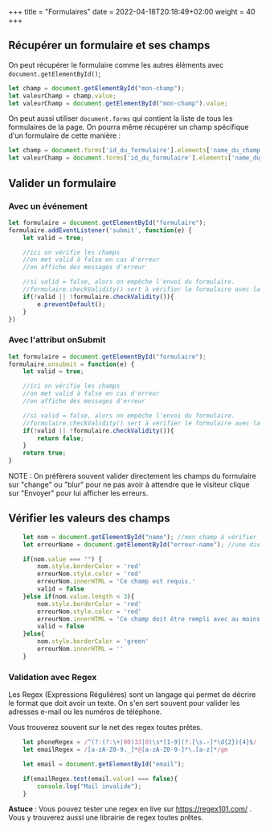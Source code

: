 +++
title = "Formulaires"
date =  2022-04-18T20:18:49+02:00
weight = 40
+++

## Récupérer un formulaire et ses champs

On peut récupérer le formulaire comme les autres éléments avec `document.getElementById()`;

```js
let champ = document.getElementById("mon-champ");
let valeurChamp = champ.value;
let valeurChamp = document.getElementById("mon-champ").value;
```

On peut aussi utiliser `document.forms` qui contient la liste de tous les formulaires de la page.
On pourra même récupérer un champ spécifique d'un formulaire de cette manière :

```js
let champ = document.forms['id_du_formulaire'].elements['name_du_champ'];
let valeurChamp = document.forms['id_du_formulaire'].elements['name_du_champ'].value;
```

## Valider un formulaire

### Avec un événement

```js
let formulaire = document.getElementById("formulaire");
formulaire.addEventListener('submit', function(e) {
    let valid = true;

    //ici on vérifie les champs
    //on met valid à false en cas d'erreur
    //on affiche des messages d'erreur

    //si valid = false, alors on empêche l'envoi du formulaire.
    //formulaire.checkValidity() sert à vérifier le formulaire avec la validation HTML5 (les champs type=email etc...)
    if(!valid || !formulaire.checkValidity()){
        e.preventDefault();
    }
})
```

### Avec l'attribut onSubmit
```js
let formulaire = document.getElementById("formulaire");
formulaire.onsubmit = function(e) {
    let valid = true;

    //ici on vérifie les champs
    //on met valid à false en cas d'erreur
    //on affiche des messages d'erreur

    //si valid = false, alors on empêche l'envoi du formulaire.
    //formulaire.checkValidity() sert à vérifier le formulaire avec la validation HTML5 (les champs type=email etc...)
    if(!valid || !formulaire.checkValidity()){
        return false;
    }
    return true;
}
```

NOTE : On préfèrera souvent valider directement les champs du formulaire sur "change" ou "blur" pour ne pas avoir à attendre que le visiteur clique sur "Envoyer" pour lui afficher les erreurs.

## Vérifier les valeurs des champs

```js
    let nom = document.getElementById("name"); //mon champ à vérifier
    let erreurName = document.getElementById("erreur-name"); //une div à côté du champ dans laquelle je mettrait le message d'erreur.

    if(nom.value === "") {
        nom.style.borderColor = 'red'
        erreurNom.style.color = 'red'
        erreurNom.innerHTML = 'Ce champ est requis.'
        valid = false
    }else if(nom.value.length < 3){
        nom.style.borderColor = 'red'
        erreurNom.style.color = 'red'
        erreurNom.innerHTML = 'Ce champ doit être rempli avec au moins trois caractères.'
        valid = false
    }else{
        nom.style.borderColor = 'green'
        erreurNom.innerHTML = ''
    }

```
### Validation avec Regex

Les Regex (Expressions Régulières) sont un langage qui permet de décrire le format que doit avoir un texte.
On s'en sert souvent pour valider les adresses e-mail ou les numéros de téléphone.

Vous trouverez souvent sur le net des regex toutes prêtes.

```js
    let phoneRegex = /^(?:(?:\+|00)33|0)\s*[1-9](?:[\s.-]*\d{2}){4}$/
    let emailRegex = /[a-zA-Z0-9._]*@[a-zA-Z0-9-]*\.[a-z]*/gm

    let email = document.getElementById("email");

    if(emailRegex.test(email.value) === false){
        console.log("Mail invalide");
    }
```

**Astuce** : Vous pouvez tester une regex en live sur https://regex101.com/ .
Vous y trouverez aussi une librairie de regex toutes prêtes.

